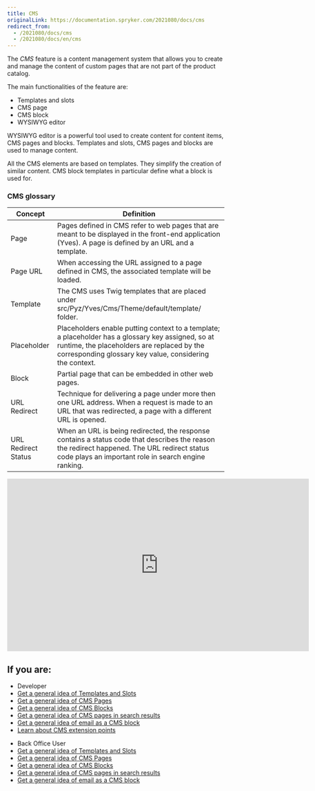 ```yaml
---
title: CMS
originalLink: https://documentation.spryker.com/2021080/docs/cms
redirect_from:
  - /2021080/docs/cms
  - /2021080/docs/en/cms
---
```


The *CMS* feature is a content management system that allows you to create and manage the content of custom pages that are not part of the product catalog. 

The main functionalities of the feature are:
* Templates and slots
* CMS page
* CMS block
* WYSIWYG editor

WYSIWYG editor is a powerful tool used to create content for content items, CMS pages and blocks. Templates and slots, CMS pages and blocks are used to manage content. 

All the CMS elements are based on templates. They simplify the creation of similar content. CMS block templates in particular define what a block is used for. 


### CMS glossary

| Concept | Definition |
| --- | --- |
| Page | Pages defined in CMS refer to web pages that are meant to be displayed in the front-end application (Yves). A page is defined by an URL and a template. |
| Page URL | When accessing the URL assigned to a page defined in CMS, the associated template will be loaded. |
| Template | The CMS uses Twig templates that are placed under src/Pyz/Yves/Cms/Theme/default/template/ folder. |
| Placeholder | Placeholders enable putting context to a template; a placeholder has a glossary key assigned, so at runtime, the placeholders are replaced by the corresponding glossary key value, considering the context. |
| Block | Partial page that can be embedded in other web pages. |
| URL Redirect | Technique for delivering a page under more then one URL address. When a request is made to an URL that was redirected, a page with a different URL is opened. |
| URL Redirect Status | When an URL is being redirected, the response contains a status code that describes the reason the redirect happened. The URL redirect status code plays an important role in search engine ranking. |
        
<iframe src="https://fast.wistia.net/embed/iframe/lx0amx3m1b" title="CMS Overview" allowtransparency="true" frameborder="0" scrolling="no" class="wistia_embed" name="wistia_embed" allowfullscreen="0" mozallowfullscreen="0" webkitallowfullscreen="0" oallowfullscreen="0" msallowfullscreen="0" width="700" height="400"></iframe>


## If you are:
<div class="mr-container">
    <div class="mr-list-container">
        <!-- col1 -->
        <div class="mr-col">
            <ul class="mr-list mr-list-green">
                <li class="mr-title">Developer</li>
                                <li><a href="https://documentation.spryker.com/docs/templates-and-slots-overview" class="mr-link">Get a general idea of Templates and Slots</a></li>
                               <li><a href="https://documentation.spryker.com/docs/cms-pages-overview" class="mr-link">Get a general idea of CMS Pages</a></li>
                               <li><a href="https://documentation.spryker.com/docs/cms-blocks-overview" class="mr-link">Get a general idea of CMS Blocks</a></li>
                               <li><a href="https://documentation.spryker.com/docs/cms-pages-in-search-results-overview" class="mr-link">Get a general idea of CMS pages in search results</a></li>
                               <li><a href="https://documentation.spryker.com/docs/email-as-a-cms-block-overview" class="mr-link">Get a general idea of email as a CMS block</a></li>
                <li><a href="https://documentation.spryker.com/docs/reference-information-cms-extension-points" class="mr-link">Learn about CMS extension points</a></li>
    </ul>
        </div>
        <!-- col2 -->
        <div class="mr-col">
            <ul class="mr-list mr-list-blue">
                <li class="mr-title"> Back Office User</li>
                                <li><a href="https://documentation.spryker.com/docs/templates-and-slots-overview" class="mr-link">Get a general idea of Templates and Slots</a></li>
                               <li><a href="https://documentation.spryker.com/docs/cms-pages-overview" class="mr-link">Get a general idea of CMS Pages</a></li>
                               <li><a href="https://documentation.spryker.com/docs/cms-blocks-overview" class="mr-link">Get a general idea of CMS Blocks</a></li>
                               <li><a href="https://documentation.spryker.com/docs/cms-pages-in-search-results-overview" class="mr-link">Get a general idea of CMS pages in search results</a></li>
                               <li><a href="https://documentation.spryker.com/docs/email-as-a-cms-block-overview" class="mr-link">Get a general idea of email as a CMS block</a></li>
                           </ul>
                        </div>
                 </div>
</div>
